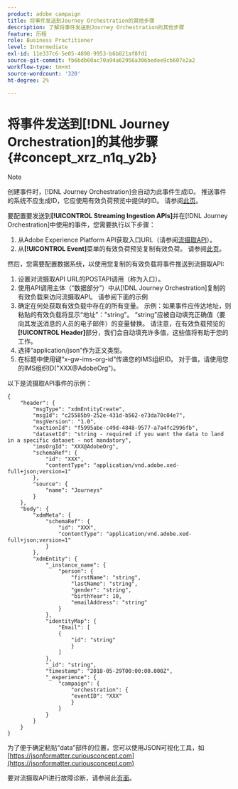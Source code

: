 ```yaml
---
product: adobe campaign
title: 将事件发送到Journey Orchestration的其他步骤
description: 了解将事件发送到Journey Orchestration的其他步骤
feature: 历程
role: Business Practitioner
level: Intermediate
exl-id: 11e337c6-5e05-4898-9953-b6b821af8fd1
source-git-commit: fb6bdb60ac70a94a62956a306bedee9cb607e2a2
workflow-type: tm+mt
source-wordcount: '320'
ht-degree: 2%

---
```


# 将事件发送到[!DNL Journey Orchestration]的其他步骤 {#concept_xrz_n1q_y2b}

>[!NOTE]
>
>创建事件时，[!DNL Journey Orchestration]会自动为此事件生成ID。 推送事件的系统不应生成ID，它应使用有效负荷预览中提供的ID。 请参阅[此页](../event/previewing-the-payload.md)。

要配置要发送到&#x200B;**[!UICONTROL Streaming Ingestion APIs]**&#x200B;并在[!DNL Journey Orchestration]中使用的事件，您需要执行以下步骤：

1. 从Adobe Experience Platform API获取入口URL（请参阅[流摄取API](https://experienceleague.adobe.com/docs/experience-platform/ingestion/streaming/overview.html)）。
1. 从&#x200B;**[!UICONTROL Event]**&#x200B;菜单的有效负荷预览复制有效负荷。 请参阅[此页](../event/defining-the-payload-fields.md)。

然后，您需要配置数据系统，以使用您复制的有效负载将事件推送到流摄取API:

1. 设置对流摄取API URL的POSTAPI调用（称为入口）。
1. 使用API调用主体（“数据部分”）中从[!DNL Journey Orchestration]复制的有效负载来访问流摄取API。 请参阅下面的示例
1. 确定在何处获取有效负载中存在的所有变量。 示例：如果事件应传达地址，则粘贴的有效负载将显示“地址”：&quot;string&quot;。 “string”应被自动填充正确值（要向其发送消息的人员的电子邮件）的变量替换。 请注意，在有效负载预览的&#x200B;**[!UICONTROL Header]**&#x200B;部分，我们会自动填充许多值，这些值将有助于您的工作。
1. 选择“application/json”作为正文类型。
1. 在标题中使用键“x-gw-ims-org-id”传递您的IMS组织ID。 对于值，请使用您的IMS组织ID(&quot;XXX@AdobeOrg&quot;)。

以下是流摄取API事件的示例：

```
{
    "header": {
        "msgType": "xdmEntityCreate",
        "msgId": "c25585b9-252e-431d-b562-e73da70c04e7",
        "msgVersion": "1.0",
        "xactionId": "f5995abe-c49d-4848-9577-a7a4fc2996fb",
        "datasetId": "string - required if you want the data to land in a specific dataset - not mandatory",
        "imsOrgId": "XXX@AdobeOrg",
        "schemaRef": {
            "id": "XXX",
            "contentType": "application/vnd.adobe.xed-full+json;version=1"
        },
        "source": {
            "name": "Journeys"
        }
    },
    "body": {
        "xdmMeta": {
            "schemaRef": {
                "id": "XXX",
                "contentType": "application/vnd.adobe.xed-full+json;version=1"
            }
        },
        "xdmEntity": {
            "_instance_name": {
                "person": {
                    "firstName": "string",
                    "lastName": "string",
                    "gender": "string",
                    "birthYear": 10,
                    "emailAddress": "string"
                }
            },
            "identityMap": {
                "Email": [
                {
                    "id": "string"
                    }
                ]
            },
            "_id": "string",
            "timestamp": "2018-05-29T00:00:00.000Z",
            "_experience": {
                "campaign": {
                    "orchestration": {
                    "eventID": "XXX"
                    }
                }
            }
        }
    }
}
```

为了便于确定粘贴“data”部件的位置，您可以使用JSON可视化工具，如[https://jsonformatter.curiousconcept.com](https://jsonformatter.curiousconcept.com)

要对流摄取API进行故障诊断，请参阅此[页面](https://experienceleague.adobe.com/docs/experience-platform/ingestion/streaming/troubleshooting.html)。
